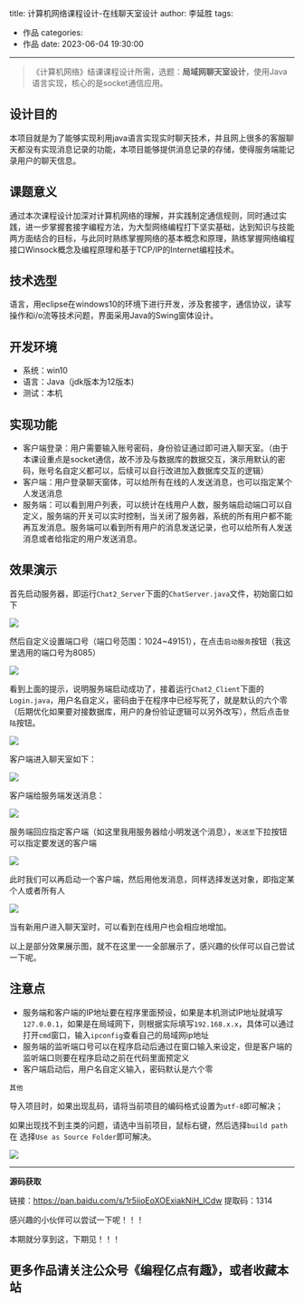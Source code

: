 title: 计算机网络课程设计-在线聊天室设计
author: 李延胜
tags:
  - 作品
categories:
  - 作品
date: 2023-06-04 19:30:00
---

> 《计算机网络》结课课程设计所需，选题：**局域网聊天室设计**，使用Java语言实现，核心的是socket通信应用。

## 设计目的

本项目就是为了能够实现利用java语言实现实时聊天技术，并且网上很多的客服聊天都没有实现消息记录的功能，本项目能够提供消息记录的存储，使得服务端能记录用户的聊天信息。

## 课题意义

通过本次课程设计加深对计算机网络的理解，并实践制定通信规则，同时通过实践，进一步掌握套接字编程方法，为大型网络编程打下坚实基础，达到知识与技能两方面结合的目标，与此同时熟练掌握网络的基本概念和原理，熟练掌握网络编程接口Winsock概念及编程原理和基于TCP/IP的Internet编程技术。

## 技术选型

语言，用eclipse在windows10的环境下进行开发，涉及套接字，通信协议，读写操作和i/o流等技术问题，界面采用Java的Swing窗体设计。

## 开发环境

- 系统：win10
- 语言：Java（jdk版本为12版本)
- 测试：本机

## 实现功能

- 客户端登录：用户需要输入账号密码，身份验证通过即可进入聊天室。（由于本课设重点是socket通信，故不涉及与数据库的数据交互，演示用默认的密码，账号名自定义都可以，后续可以自行改进加入数据库交互的逻辑）
- 客户端：用户登录聊天窗体，可以给所有在线的人发送消息，也可以指定某个人发送消息
- 服务端：可以看到用户列表，可以统计在线用户人数，服务端启动端口可以自定义，服务端的开关可以实时控制，当关闭了服务器，系统的所有用户都不能再互发消息。服务端可以看到所有用户的消息发送记录，也可以给所有人发送消息或者给指定的用户发送消息。

## 效果演示

首先启动服务器，即运行`Chat2_Server`下面的`ChatServer.java`文件，初始窗口如下

![](http://liyansheng.top/typora/image-20220619201519798.png)

然后自定义设置端口号（端口号范围：1024~49151），在点击`启动服务`按钮（我这里选用的端口号为8085）

![](http://liyansheng.top/typora/image-20220619202635207.png)

看到上面的提示，说明服务端启动成功了，接着运行`Chat2_Client`下面的`Login.java`，用户名自定义，密码由于在程序中已经写死了，就是默认的六个零（后期优化如果要对接数据库，用户的身份验证逻辑可以另外改写），然后点击`登陆`按钮。

![](http://liyansheng.top/typora/image-20220619202238176.png)

客户端进入聊天室如下：

![](http://liyansheng.top/typora/image-20220619202716742.png)

客户端给服务端发送消息：

![](http://liyansheng.top/typora/image-20220619202826248.png)

服务端回应指定客户端（如这里我用服务器给小明发送个消息），`发送至`下拉按钮可以指定要发送的客户端

![](http://liyansheng.top/typora/image-20220619203017873.png)

此时我们可以再启动一个客户端，然后用他发消息，同样选择发送对象，即指定某个人或者所有人

![](http://liyansheng.top/typora/image-20220619203603382.png)

当有新用户进入聊天室时，可以看到在线用户也会相应地增加。

以上是部分效果展示图，就不在这里一一全部展示了，感兴趣的伙伴可以自己尝试一下呢。

## 注意点

- 服务端和客户端的IP地址要在程序里面预设，如果是本机测试IP地址就填写`127.0.0.1`，如果是在局域网下，则根据实际填写`192.168.x.x`，具体可以通过打开`cmd`窗口，输入`ipconfig`查看自己的局域网ip地址
- 服务端的监听端口号可以在程序启动后通过在窗口输入来设定，但是客户端的监听端口则要在程序启动之前在代码里面预定义
- 客户端启动后，用户名自定义输入，密码默认是六个零

`其他`

导入项目时，如果出现乱码，请将当前项目的编码格式设置为`utf-8`即可解决；

如果出现找不到主类的问题，请选中当前项目，鼠标右键，然后选择`build path`在 选择`Use as Source Folder`即可解决。

![](http://liyansheng.top/typora/image-20220619205613373.png)

------

**源码获取**

链接：https://pan.baidu.com/s/1r5iioEoXOExiakNiH_lCdw 
提取码：1314

感兴趣的小伙伴可以尝试一下呢！！！

本期就分享到这，下期见！！！
## 更多作品请关注公众号《编程亿点有趣》，或者收藏本站
